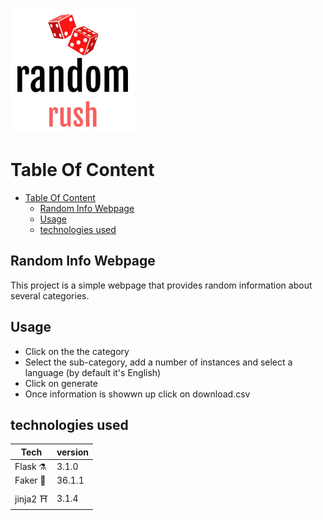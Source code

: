 ![Random Rush](./randomrush.png)

# Table Of Content

- [Table Of Content](#table-of-content)
  - [Random Info Webpage](#random-info-webpage)
  - [Usage](#usage)
  - [technologies used](#technologies-used)




## Random Info Webpage 

This project is a simple webpage that provides random information about several categories.

## Usage

- Click on the the category
- Select the sub-category, add a number of instances and select a language (by default it's English)
- Click on generate
- Once information is showwn up click on download.csv

## technologies used

| Tech | version |
|----------|----------|
| Flask ⚗️ | 3.1.0 | 
| Faker 🎲 | 36.1.1 | 
|jinja2 ⛩️ | 3.1.4 |   



